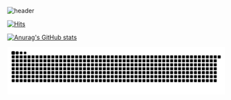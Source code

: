 ![header](https://capsule-render.vercel.app/api?type=wave&color=auto&height=300&section=header&text)

[![Hits](https://hits.seeyoufarm.com/api/count/incr/badge.svg?url=https%3A%2F%2Fgithub.com%2FRogersHun&count_bg=%2379C83D&title_bg=%23555555&icon=&icon_color=%23E7E7E7&title=hits&edge_flat=false)](https://hits.seeyoufarm.com)

[![Anurag's GitHub stats](https://github-readme-stats.vercel.app/api?username=RogersHun)](https://github.com/anuraghazra/github-readme-stats)

![snake gif](https://github.com/RogersHun/RogersHun/blob/output/github-contribution-grid-snake.svg)
